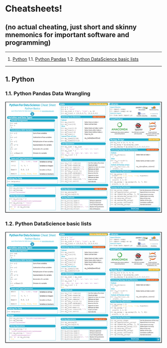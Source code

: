 # Cheatsheets!  

## (no actual cheating, just short and skinny mnemonics for important software and programming)

- - -
1. [Python](#python)
1.1. [Python Pandas](#pythonpandas)
1.2. [Python DataScience basic lists](#pythondatasciencebasiclists)
- - -


<a name="python"></a>

## 1\.  Python

<a name="pythonpandas"></a>

### 1.1\. Python Pandas Data Wrangling
![Alt text](./python_data_science_cheatsheet.png?raw=true "")

<a name="pythondatasciencebasiclists"></a>
### 1.2\. Python DataScience basic lists
![Alt text](./python_data_science_cheatsheet.png?raw=true "")
